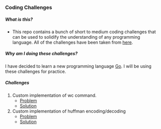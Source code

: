 ### Coding Challenges

##### What is this?

- This repo contains a bunch of short to medium coding challenges that can be used to solidify the understanding of any programming language. All of the challenges have been taken from [here](https://codingchallenges.substack.com/).

##### Why am I doing these challenges?

I have decided to learn a new programming language [Go](https://go.dev/). I will be using these challenges for practice.

##### Challenges

1. Custom implementation of wc command.
   - [Problem](https://codingchallenges.substack.com/p/coding-challenge-1)
   - [Solution](./wc/)
2. Custom implementation of huffman encoding/decoding
   - [Problem](https://codingchallenges.substack.com/p/coding-challenge-3)
   - [Solution](./compressor/)
